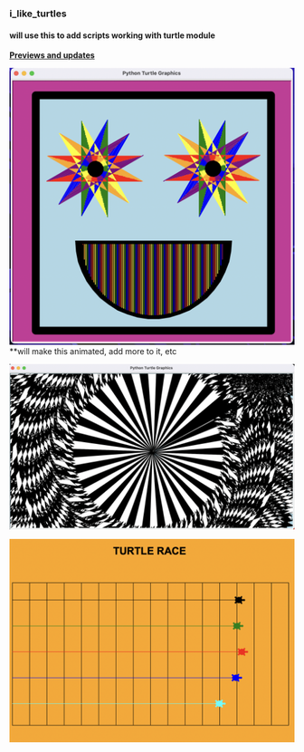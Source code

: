 ### i_like_turtles  

#### will use this to add scripts working with turtle module  

<ins>**Previews and updates**</ins>  

![art](starry_eyed.png)  
**will make this animated, add more to it, etc  

![art](turtle_design.png)  

![race](turtle_race.png)
